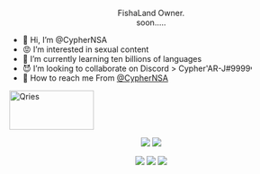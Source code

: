 <p style="text-align:center">
  FishaLand Owner.<br>
  soon.....
</p>


- 🤬 Hi, I’m @CypherNSA
- 😡 I’m interested in sexual content
- 🥵 I’m currently learning ten billions of languages
- 😈 I’m looking to collaborate on Discord > Cypher'AR-Jי#9999
- 👹 How to reach me From [@CypherNSA](https://twitter.com/CypherNSA)

<!DOCTYPE html>
<html>
   <head>   
   </head>
   <body>
      <a href="https://discord.gg/brigadefantome">
         <img alt="Qries" src="https://media.discordapp.net/attachments/865037721972899850/865055211353931806/MOSHED-2021-7-15-4-20-23.gif"
         width=150" height="70">
      </a>
   </body>
</html>



<p align="center">
  <img src="https://github-readme-stats.vercel.app/api?username=CypherNSA&theme=midnight-purple&show_icons=true&hide_border=true">
  <img src="https://github-readme-stats.vercel.app/api/top-langs/?username=CypherNSA&theme=midnight-purple&layout=compact&hide_border=true&langs_count=8&hide=html,css,blade,makefile,batchfile,shell">
</p>

<p align="center">
  <a href="https://www.linkedin.com/in/CypherNSA/"><img src="https://img.shields.io/badge/LinkedIn-0077B5?style=for-the-badge&logo=linkedin&logoColor=white"></a>
  <a href="https://discords.com/bio/p/CypherNSA"><img src="https://img.shields.io/badge/Discord-7289DA?style=for-the-badge&logo=discord&logoColor=white"></a>
  <img src="https://gpvc.arturio.dev/CypherNSA">
</p>

